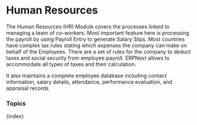 # Human Resources

The Human Resources (HR) Module covers the processes linked to managing a team
of co-workers. Most important feature here is processing the payroll by using
Payroll Entry to generate Salary Slips. Most countries have complex tax
rules stating which expenses the company can make on behalf of the Employees.
There are a set of rules for the company to deduct taxes and social security
from employee payroll. ERPNext allows to accommodate all types of taxes and
their calculation.

It also maintains a complete employee database including contact information,
salary details, attendance, performance evaluation, and appraisal records.

### Topics

{index}
